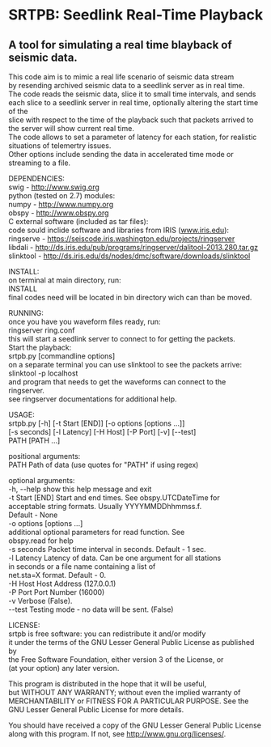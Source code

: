 # SRTPB: Seedlink Real-Time Playback
## A tool for simulating a real time blayback of seismic data.
  
  This code aim is to mimic a real life scenario of seismic data stream  
  by resending archived seismic data to a seedlink server as in real time.  
  The code reads the seismic data, slice it to small time intervals, and sends  
  each slice to a seedlink server in real time, optionally altering the start time of the  
  slice with respect to the time of the playback such that packets arrived to  
  the server will show current real time.  
  The code allows to set a parameter of latency for each station, for realistic  
  situations of telemertry issues.  
  Other options include sending the data in accelerated time mode or streaming
  to a file.  
  
  
 DEPENDENCIES:  
  swig - http://www.swig.org  
  python (tested on 2.7) modules:  
   numpy - http://www.numpy.org  
   obspy - http://www.obspy.org  
  C external software (included as tar files):  
   code sould inclide software and libraries from IRIS (www.iris.edu):  
    ringserve - https://seiscode.iris.washington.edu/projects/ringserver   
    libdali - http://ds.iris.edu/pub/programs/ringserver/dalitool-2013.280.tar.gz  
    slinktool - http://ds.iris.edu/ds/nodes/dmc/software/downloads/slinktool    
   
 INSTALL:  
  on terminal at main directory, run:  
   INSTALL  
  final codes need will be located in bin directory wich can than be moved.  
   
 RUNNING:  
   once you have you waveform files ready, run:  
     ringserver ring.conf  
   this will start a seedlink server to connect to for getting the packets.  
   Start the playback:  
     srtpb.py [commandline options]  
   on a separate terminal you can use slinktool to see the packets arrive:  
     slinktool -p localhost  
   and program that needs to get the waveforms can connect to the ringserver.  
   see ringserver documentations for additional help.  
     
 USAGE:  
   srtpb.py [-h] [-t Start [END]] [-o options [options ...]]  
                [-s seconds] [-l Latency] [-H Host] [-P Port] [-v] [--test]  
                PATH [PATH ...]  
  
   positional arguments:  
    PATH                  Path of data (use quotes for "PATH" if using regex)  
  
   optional arguments:  
    -h, --help            show this help message and exit  
    -t Start [END]        Start and end times. See obspy.UTCDateTime for  
                          acceptable string formats. Usually YYYYMMDDhhmmss.f.  
                          Default - None  
    -o options [options ...]  
                          additional optional parameters for read function. See  
                          obspy.read for help  
    -s seconds            Packet time interval in seconds. Default - 1 sec.  
    -l Latency            Latency of data. Can be one argument for all stations  
                          in seconds or a file name containing a list of  
                          net.sta=X format. Default - 0.  
    -H Host               Host Address (127.0.0.1)  
    -P Port               Port Number (16000)  
    -v                    Verbose (False).  
    --test                Testing mode - no data will be sent. (False)  
  
  
 LICENSE:  
  srtpb is free software: you can redistribute it and/or modify                  
  it under the terms of the GNU Lesser General Public License as published by    
  the Free Software Foundation, either version 3 of the License, or              
  (at your option) any later version.                                            
                                                                                  
  This program is distributed in the hope that it will be useful,               
  but WITHOUT ANY WARRANTY; without even the implied warranty of                 
  MERCHANTABILITY or FITNESS FOR A PARTICULAR PURPOSE.  See the                
  GNU Lesser General Public License for more details.                          
                                                                                 
  You should have received a copy of the GNU Lesser General Public License     
  along with this program.  If not, see <http://www.gnu.org/licenses/>.        

